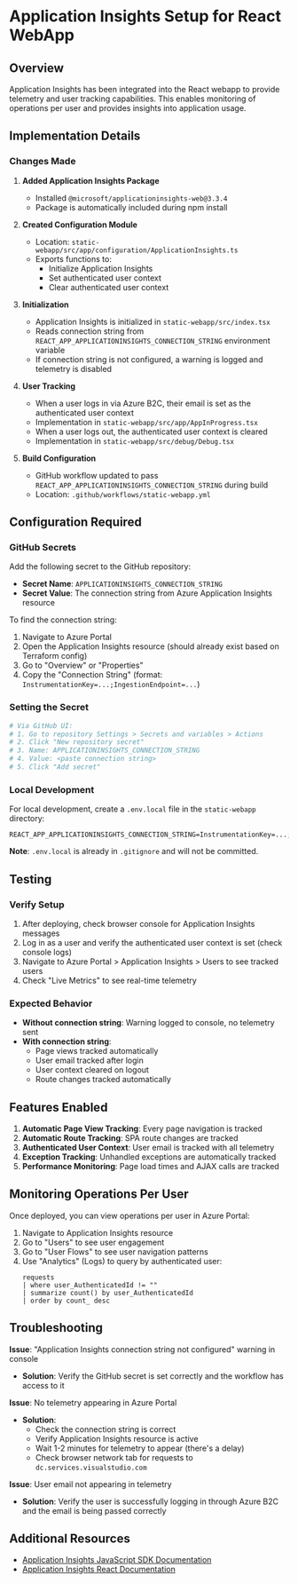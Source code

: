 # Application Insights Setup for React WebApp

## Overview
Application Insights has been integrated into the React webapp to provide telemetry and user tracking capabilities. This enables monitoring of operations per user and provides insights into application usage.

## Implementation Details

### Changes Made

1. **Added Application Insights Package**
   - Installed `@microsoft/applicationinsights-web@3.3.4`
   - Package is automatically included during npm install

2. **Created Configuration Module**
   - Location: `static-webapp/src/app/configuration/ApplicationInsights.ts`
   - Exports functions to:
     - Initialize Application Insights
     - Set authenticated user context
     - Clear authenticated user context

3. **Initialization**
   - Application Insights is initialized in `static-webapp/src/index.tsx`
   - Reads connection string from `REACT_APP_APPLICATIONINSIGHTS_CONNECTION_STRING` environment variable
   - If connection string is not configured, a warning is logged and telemetry is disabled

4. **User Tracking**
   - When a user logs in via Azure B2C, their email is set as the authenticated user context
   - Implementation in `static-webapp/src/app/AppInProgress.tsx`
   - When a user logs out, the authenticated user context is cleared
   - Implementation in `static-webapp/src/debug/Debug.tsx`

5. **Build Configuration**
   - GitHub workflow updated to pass `REACT_APP_APPLICATIONINSIGHTS_CONNECTION_STRING` during build
   - Location: `.github/workflows/static-webapp.yml`

## Configuration Required

### GitHub Secrets
Add the following secret to the GitHub repository:
- **Secret Name**: `APPLICATIONINSIGHTS_CONNECTION_STRING`
- **Secret Value**: The connection string from Azure Application Insights resource

To find the connection string:
1. Navigate to Azure Portal
2. Open the Application Insights resource (should already exist based on Terraform config)
3. Go to "Overview" or "Properties"
4. Copy the "Connection String" (format: `InstrumentationKey=...;IngestionEndpoint=...`)

### Setting the Secret
```bash
# Via GitHub UI:
# 1. Go to repository Settings > Secrets and variables > Actions
# 2. Click "New repository secret"
# 3. Name: APPLICATIONINSIGHTS_CONNECTION_STRING
# 4. Value: <paste connection string>
# 5. Click "Add secret"
```

### Local Development
For local development, create a `.env.local` file in the `static-webapp` directory:
```
REACT_APP_APPLICATIONINSIGHTS_CONNECTION_STRING=InstrumentationKey=...;IngestionEndpoint=...
```

**Note**: `.env.local` is already in `.gitignore` and will not be committed.

## Testing

### Verify Setup
1. After deploying, check browser console for Application Insights messages
2. Log in as a user and verify the authenticated user context is set (check console logs)
3. Navigate to Azure Portal > Application Insights > Users to see tracked users
4. Check "Live Metrics" to see real-time telemetry

### Expected Behavior
- **Without connection string**: Warning logged to console, no telemetry sent
- **With connection string**: 
  - Page views tracked automatically
  - User email tracked after login
  - User context cleared on logout
  - Route changes tracked automatically

## Features Enabled

1. **Automatic Page View Tracking**: Every page navigation is tracked
2. **Automatic Route Tracking**: SPA route changes are tracked
3. **Authenticated User Context**: User email is tracked with all telemetry
4. **Exception Tracking**: Unhandled exceptions are automatically tracked
5. **Performance Monitoring**: Page load times and AJAX calls are tracked

## Monitoring Operations Per User

Once deployed, you can view operations per user in Azure Portal:

1. Navigate to Application Insights resource
2. Go to "Users" to see user engagement
3. Go to "User Flows" to see user navigation patterns
4. Use "Analytics" (Logs) to query by authenticated user:
   ```kusto
   requests
   | where user_AuthenticatedId != ""
   | summarize count() by user_AuthenticatedId
   | order by count_ desc
   ```

## Troubleshooting

**Issue**: "Application Insights connection string not configured" warning in console
- **Solution**: Verify the GitHub secret is set correctly and the workflow has access to it

**Issue**: No telemetry appearing in Azure Portal
- **Solution**: 
  - Check the connection string is correct
  - Verify Application Insights resource is active
  - Wait 1-2 minutes for telemetry to appear (there's a delay)
  - Check browser network tab for requests to `dc.services.visualstudio.com`

**Issue**: User email not appearing in telemetry
- **Solution**: Verify the user is successfully logging in through Azure B2C and the email is being passed correctly

## Additional Resources
- [Application Insights JavaScript SDK Documentation](https://learn.microsoft.com/en-us/azure/azure-monitor/app/javascript)
- [Application Insights React Documentation](https://learn.microsoft.com/en-us/azure/azure-monitor/app/javascript-react-plugin)
